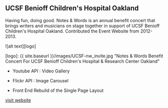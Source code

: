 ## UCSF Benioff Children's Hospital Oakland

Having fun, doing good. Notes & Words is an annual benefit concert that brings writers and musicians on stage together in support of UCSF Benioff Children's Hospital Oakland. Contributed the Event Website from 2012-2013.
 
![alt text][logo]

[logo]: {{ site.baseurl }}/images/UCSF-nw_invite.jpg "Notes & Words Benefit Concert For UCSF Benioff Children's Hospital & Research Center Oakland"


* Youtube API : Video Gallery

* Flickr API  : Image Carousel

* Front End Rebuild of the Single Page Layout

[visit website](http://notesandwords.org)
